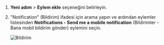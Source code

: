 1. **Yeni adım** > **Eylem ekle** seçeneğini belirleyin.
2. "Notification" (Bildirim) ifadesi için arama yapın ve ardından eylemler listesinden **Notifications - Send me a mobile notification** (Bildirimler - Bana mobil bildirim gönder) eylemini seçin.
   
    ![Bildirim](./media/email-triggers/email-triggers-sender-3.png)

